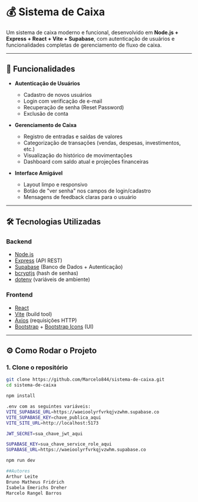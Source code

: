 # 💰 Sistema de Caixa

Um sistema de caixa moderno e funcional, desenvolvido em **Node.js + Express + React + Vite + Supabase**, com autenticação de usuários e funcionalidades completas de gerenciamento de fluxo de caixa.  

---

## 🚀 Funcionalidades

- **Autenticação de Usuários**
  - Cadastro de novos usuários  
  - Login com verificação de e-mail  
  - Recuperação de senha (Reset Password)  
  - Exclusão de conta  

- **Gerenciamento de Caixa**
  - Registro de entradas e saídas de valores  
  - Categorização de transações (vendas, despesas, investimentos, etc.)  
  - Visualização do histórico de movimentações  
  - Dashboard com saldo atual e projeções financeiras  

- **Interface Amigável**
  - Layout limpo e responsivo  
  - Botão de "ver senha" nos campos de login/cadastro  
  - Mensagens de feedback claras para o usuário  

---

## 🛠️ Tecnologias Utilizadas

### Backend
- [Node.js](https://nodejs.org/)  
- [Express](https://expressjs.com/) (API REST)  
- [Supabase](https://supabase.com/) (Banco de Dados + Autenticação)  
- [bcryptjs](https://www.npmjs.com/package/bcryptjs) (hash de senhas)  
- [dotenv](https://www.npmjs.com/package/dotenv) (variáveis de ambiente)  

### Frontend
- [React](https://react.dev/)  
- [Vite](https://vitejs.dev/) (build tool)  
- [Axios](https://axios-http.com/) (requisições HTTP)  
- [Bootstrap](https://getbootstrap.com/) + [Bootstrap Icons](https://icons.getbootstrap.com/) (UI)  

---

## ⚙️ Como Rodar o Projeto

### 1. Clone o repositório
```bash
git clone https://github.com/Marcelo844/sistema-de-caixa.git
cd sistema-de-caixa

npm install

.env com as seguintes variáveis:
VITE_SUPABASE_URL=https://waeioolyrfvrkqjvzwhm.supabase.co
VITE_SUPABASE_KEY=chave_publica_aqui
VITE_SITE_URL=http://localhost:5173

JWT_SECRET=sua_chave_jwt_aqui

SUPABASE_KEY=sua_chave_service_role_aqui
SUPABASE_URL=https://waeioolyrfvrkqjvzwhm.supabase.co

npm run dev

##Autores
Arthur Leite
Bruno Matheus Fridrich
Isabela Emerichs Dreher
Marcelo Rangel Barros